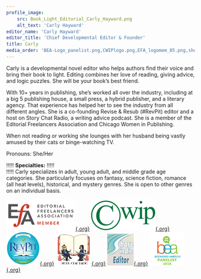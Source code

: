 ```yaml
---
profile_image:
    src: Book_Light_Editorial_Carly_Hayward.png
    alt_text: 'Carly Hayward'
editor_name: 'Carly Hayward'
editor_title: 'Chief Developmental Editor & Founder'
title: Carly
media_order: 'BEA-Logo_panelist.png,CWIPlogo.png,EFA_logomem_85.png,shoreindie_editorbadge.png,R&Reditorfounder_small.png,StoryChatRadio_logo.png'
---
```


<span class="first-character">C</span>arly is a developmental novel editor who helps authors find their voice and bring their book to light. Editing combines her love of reading, giving advice, and logic puzzles. She will be your book’s best friend.

With 10+ years in publishing, she’s worked all over the industry, including at a big 5 publishing house, a small press, a hybrid publisher, and a literary agency. That experience has helped her to see the industry from all different angles. She is a co-founding Revise & Resub (#RevPit) editor and a host on Story Chat Radio, a writing advice podcast. She is a member of the Editorial Freelancers Association and Chicago Women in Publishing. 

When not reading or working she lounges with her husband being vastly amused by their cats or binge-watching TV.

Pronouns: She/Her

!!!!! **Specialties:**
!!!!!   
!!!!! Carly specializes in adult, young adult, and middle grade age categories. She particularly focuses on fantasy, science fiction, romance (all heat levels), historical, and mystery genres. She is open to other genres on an individual basis.

[![EFA](EFA_logomem_85.png){.org}](http://www.the-efa.org/?target=_blank)
[![CWIP](CWIPlogo.png){.org}](http://www.cwip.org/members/carlybornstein/profile/?target=_blank)
[![Rev Pit](R&Reditorfounder_small.png){.org}](http://www.reviseresub.com/?target=_blank)
[![Story Chat Radio](StoryChatRadio_logo.png){.org}](https://www.storychatradio.com/?target=_blank)
[![Shore Indie](shoreindie_editorbadge.png){.org}](https://shoreindie.blogspot.com/?target=_blank)
[![Book Expo America Panelist](BEA-Logo_panelist.png){.org}](http://www.bookexpoamerica.com/?target=_blank)